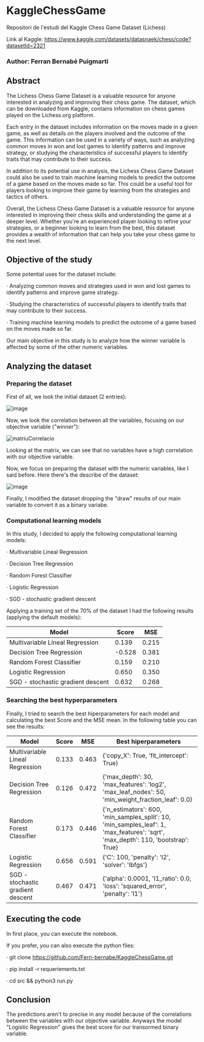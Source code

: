 # KaggleChessGame
Repositori de l'estudi del Kaggle Chess Game Dataset (Lichess)

Link al Kaggle: https://www.kaggle.com/datasets/datasnaek/chess/code?datasetId=2321

### Author: Ferran Bernabé Puigmarti

## Abstract
The Lichess Chess Game Dataset is a valuable resource for anyone interested in analyzing and improving their chess game. The dataset, which can be downloaded from Kaggle, contains information on chess games played on the Lichess.org platform.

Each entry in the dataset includes information on the moves made in a given game, as well as details on the players involved and the outcome of the game. This information can be used in a variety of ways, such as analyzing common moves in won and lost games to identify patterns and improve strategy, or studying the characteristics of successful players to identify traits that may contribute to their success.

In addition to its potential use in analysis, the Lichess Chess Game Dataset could also be used to train machine learning models to predict the outcome of a game based on the moves made so far. This could be a useful tool for players looking to improve their game by learning from the strategies and tactics of others.

Overall, the Lichess Chess Game Dataset is a valuable resource for anyone interested in improving their chess skills and understanding the game at a deeper level. Whether you're an experienced player looking to refine your strategies, or a beginner looking to learn from the best, this dataset provides a wealth of information that can help you take your chess game to the next level.

## Objective of the study
Some potential uses for the dataset include:

  · Analyzing common moves and strategies used in won and lost games to identify patterns and improve game strategy.
  
  · Studying the characteristics of successful players to identify traits that may contribute to their success.
  
  · Training machine learning models to predict the outcome of a game based on the moves made so far.
  
Our main objective in this study is to analyze how the winner variable is affected by some of the other numeric variables.

## Analyzing the dataset

### Preparing the dataset

First of all, we look the initial dataset (2 entries):

![image](https://user-images.githubusercontent.com/57755230/206905194-7e09ba59-a636-404f-8171-e855acb9adf7.png)

Now, we look the correlation between all the variables, focusing on our objective variable ("winner"):

![matriuCorrelacio](https://user-images.githubusercontent.com/57755230/206905283-07586328-5bd1-472e-9be1-45858aeda26c.png)

Looking at the matrix, we can see that no variables have a high correlation with our objective variable.

Now, we focus on preparing the dataset with the numeric variables, like I said before. Here there's the describe of the dataset:

![image](https://user-images.githubusercontent.com/57755230/206905440-c772d6c7-884e-4e60-8e5e-ee8a127ee433.png)

Finally, I modified the dataset dropping the "draw" results of our main variable to convert it as a binary variabe.

### Computational learning models

In this study, I decided to apply the following computational learning models:

  · Multivariable Lineal Regression
  
  · Decision Tree Regression
  
  · Random Forest Classifier
  
  · Logistic Regression
  
  · SGD - stochastic gradient descent

Applying a training set of the 70% of the dataset I had the following results (applying the default models):

| Model | Score | MSE |
|----------|----------|----------|
| Multivariable Lineal Regression   | 0.139  | 0.215   |
| Decision Tree Regression   |  -0.528  | 0.381   |
| Random Forest Classifier   | 0.159  | 0.210   |
| Logistic Regression   | 0.650   | 0.350   |
| SGD - stochastic gradient descent   | 0.632   | 0.268   |

### Searching the best hyperparameters

Finally, I tried to search the best hiperparameters for each model and calculating the best Score and the MSE mean. In the following table you can see the results:

| Model | Score | MSE | Best hiperparameters |
|----------|----------|----------|----------|
| Multivariable Lineal Regression   | 0.133  | 0.463   | {'copy_X': True, 'fit_intercept': True} |
| Decision Tree Regression   |  0.126  | 0.472   | {'max_depth': 30, 'max_features': 'log2', 'max_leaf_nodes': 50, 'min_weight_fraction_leaf': 0.0} |
| Random Forest Classifier   | 0.173  | 0.446   | {'n_estimators': 600, 'min_samples_split': 10, 'min_samples_leaf': 1, 'max_features': 'sqrt', 'max_depth': 110, 'bootstrap': True} |
| Logistic Regression   | 0.656   | 0.591   | {'C': 100, 'penalty': 'l2', 'solver': 'lbfgs'} |
| SGD - stochastic gradient descent   | 0.467   | 0.471   | {'alpha': 0.0001, 'l1_ratio': 0.0, 'loss': 'squared_error', 'penalty': 'l1'} |

## Executing the code 

In first place, you can execute the notebook.

If you prefer, you can also execute the python files:

  · git clone https://github.com/Ferri-bernabe/KaggleChessGame.git
  
  · pip install -r requeriements.txt
  
  · cd src && python3 run.py
  
## Conclusion
The predictions aren't to precise in any model because of the correlations between the variables with our objective variable. Anyways the model "Logistic Regression" gives the best score for our transormed binary variable.


